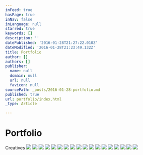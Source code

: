 ```yaml
---
inFeed: true
hasPage: true
inNav: false
inLanguage: null
starred: true
keywords: []
description: ''
datePublished: '2016-01-28T21:27:22.010Z'
dateModified: '2016-01-28T21:23:49.132Z'
title: Portfolio
author: []
authors: []
publisher:
  name: null
  domain: null
  url: null
  favicon: null
sourcePath: _posts/2016-01-28-portfolio.md
published: true
url: portfolio/index.html
_type: Article

---
```

# Portfolio

Creatives
![](https://the-grid-user-content.s3-us-west-2.amazonaws.com/ea1c1aac-bfd7-4d4c-9fc6-8a8b339c0e94.png)
![](https://the-grid-user-content.s3-us-west-2.amazonaws.com/c3855557-c496-457d-b5ca-9ab522f9033c.png)
![](https://the-grid-user-content.s3-us-west-2.amazonaws.com/980d8b7c-095d-4de7-9369-41e6d571c391.png)
![](https://the-grid-user-content.s3-us-west-2.amazonaws.com/c45abe7d-57b5-47fe-8d05-664fa444e9ab.png)
![](https://the-grid-user-content.s3-us-west-2.amazonaws.com/e7ca7c7e-0ad1-44b8-a2ad-a890c5ae18eb.png)
![](https://the-grid-user-content.s3-us-west-2.amazonaws.com/026a828f-2a33-47cb-ba69-8d0b787b6ae9.png)
![](https://the-grid-user-content.s3-us-west-2.amazonaws.com/fee0ae9c-4020-457f-affa-5ba80306d1d1.png)
![](https://the-grid-user-content.s3-us-west-2.amazonaws.com/5141181d-6b55-44e6-9e5b-7c8da43bb9e6.png)
![](https://the-grid-user-content.s3-us-west-2.amazonaws.com/e969f643-0053-4cbb-8889-5b7daea909e4.png)
![](https://the-grid-user-content.s3-us-west-2.amazonaws.com/5f59df3b-6a9f-44a2-bb45-09fe925bba04.png)
![](https://the-grid-user-content.s3-us-west-2.amazonaws.com/229b9a2d-7161-4d03-8f6e-0d5732b29f17.png)
![](https://the-grid-user-content.s3-us-west-2.amazonaws.com/f7388b19-1fa0-4845-b13c-be9443935e3f.jpg)
![](https://the-grid-user-content.s3-us-west-2.amazonaws.com/e875aab3-78e0-4e34-b1f0-a5aa88f2a0ba.png)
![](https://the-grid-user-content.s3-us-west-2.amazonaws.com/599819f6-27d3-4881-ba50-b3a372615419.jpg)
![](https://the-grid-user-content.s3-us-west-2.amazonaws.com/3a5158c2-c20c-4c24-9f2a-1e80c7f9a03c.png)
![](https://the-grid-user-content.s3-us-west-2.amazonaws.com/2d7921b9-384b-4ef9-a72a-fa77d24038cd.png)
![](https://the-grid-user-content.s3-us-west-2.amazonaws.com/342096f0-7245-4322-bb5e-4edd6f55f032.png)
![](https://the-grid-user-content.s3-us-west-2.amazonaws.com/8f340bd4-7e2e-457a-9321-adf9a13c5c4d.png)